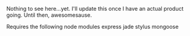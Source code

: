 Nothing to see here...yet. I'll update this once I have an actual product going.
Until then, awesomesause.

Requires the following node modules
   express
   jade
   stylus
   mongoose